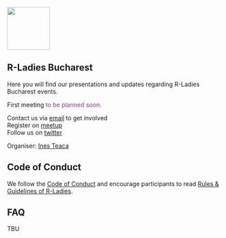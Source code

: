 <img src="https://github.com/rladies/starter-kit/blob/master/logo/R-LadiesGlobal_RBG_online_LogoWithText_Horizontal.png" data-canonical-src="https://github.com/rladies/starter-kit/blob/master/logo/R-LadiesGlobal_RBG_online_LogoWithText_Horizontal.png" height="100" />

## R-Ladies Bucharest


Here you will find our presentations and updates regarding R-Ladies Bucharest events.

First meeting <text style="color:#88398A">to be planned soon. </text>

 Contact us via [email](bucuresti@rladies.org) to get involved
<br> Register on [meetup](https://www.meetup.com/rladies-bucharest/)
<br> Follow us on [twitter](https://twitter.com/rladiesbuchares)

Organiser: [Ines Teaca](https://twitter.com/ineszz)

## Code of Conduct
We follow the [Code of Conduct](https://github.com/rladies/starter-kit/wiki/Code-of-Conduct) and encourage participants to read [Rules & Guidelines of R-Ladies](https://github.com/rladies/starter-kit/blob/master/R-Ladies_RulesGuidelines.pdf).

## FAQ

TBU